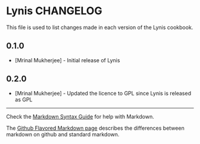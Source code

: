 # Lynis CHANGELOG

This file is used to list changes made in each version of the Lynis cookbook.

## 0.1.0
- [Mrinal Mukherjee] - Initial release of Lynis

## 0.2.0
- [Mrinal Mukherjee] - Updated the licence to GPL since Lynis is released as GPL

- - -
Check the [Markdown Syntax Guide](http://daringfireball.net/projects/markdown/syntax) for help with Markdown.

The [Github Flavored Markdown page](http://github.github.com/github-flavored-markdown/) describes the differences between markdown on github and standard markdown.
